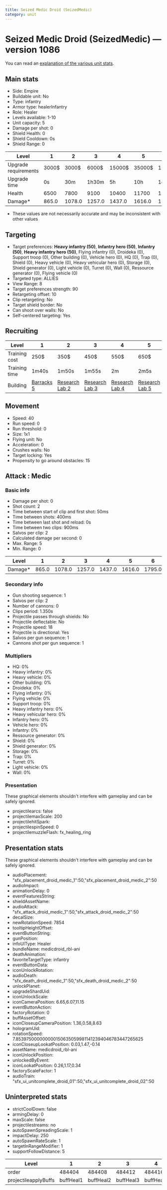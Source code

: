 ```yaml
---
title: Seized Medic Droid (SeizedMedic)
category: unit
---
```


# Seized Medic Droid (SeizedMedic) — version 1086

You can read an [explanation  of the various unit stats](unitexplained.md).

## Main stats

  * Side: Empire
  * Buildable unit: No
  * Type: infantry
  * Armor type: healerInfantry
  * Role: Healer
  * Levels available: 1-10
  * Unit capacity: 5
  * Damage per shot: 0
  * Shield Health: 0
  * Shield Cooldown: 0s
  * Shield Range: 0

|Level               |1    |2     |3     |4     |5     |6      |7      |8      |9       |10      |
|--------------------|-----|------|------|------|------|-------|-------|-------|--------|--------|
|Upgrade requirements|3000$|3000$ |6000$ |15000$|35000$|115000$|175000$|350000$|1000000$|2000000$|
|Upgrade time        |0s   |30m   |1h30m |5h    |10h   |1d12h  |2d12h  |4d     |6d      |1w2d    |
|Health              |6500 |7800  |9100  |10400 |11700 |13000  |14300  |15600  |16900   |19500   |
|Damage*             |865.0|1078.0|1257.0|1437.0|1616.0|1795.0 |1976.0 |2155.0 |2334.0  |2693.0  |

* These values are not necessarily accurate and may be inconsistent with other values

## Targeting

  * Target preferences: **Heavy infantry (50)**, **Infantry hero (50)**, **Infantry (50)**, **Heavy infantry hero (50)**, Flying infantry (0), Droideka (0), Support troop (0), Other building (0), Vehicle hero (0), HQ (0), Trap (0), Shield (0), Heavy vehicle (0), Heavy vehicular hero (0), Storage (0), Shield generator (0), Light vehicle (0), Turret (0), Wall (0), Ressource generator (0), Flying vehicle (0)
  * Targeted type: ALLIES
  * View Range: 8
  * Target preferences strength: 90
  * Retargeting offset: 10
  * Clip retargeting: No
  * Target shield border: No
  * Can shoot over walls: No
  * Self-centered targeting: Yes

## Recruiting

|Level        |1                                |2                                      |3                                      |4                                      |5                                      |6                                      |7                                      |8                                      |9                                      |10                                      |
|-------------|---------------------------------|---------------------------------------|---------------------------------------|---------------------------------------|---------------------------------------|---------------------------------------|---------------------------------------|---------------------------------------|---------------------------------------|----------------------------------------|
|Training cost|250$                             |350$                                   |450$                                   |550$                                   |650$                                   |750$                                   |850$                                   |1000$                                  |1050$                                  |1150$                                   |
|Training time|1m40s                            |1m50s                                  |1m55s                                  |2m                                     |2m5s                                   |2m10s                                  |2m15s                                  |2m20s                                  |2m25s                                  |2m30s                                   |
|Building     |[Barracks 5](empireBarracks.html)|[Research Lab 2](empireOffenseLab.html)|[Research Lab 3](empireOffenseLab.html)|[Research Lab 4](empireOffenseLab.html)|[Research Lab 5](empireOffenseLab.html)|[Research Lab 6](empireOffenseLab.html)|[Research Lab 7](empireOffenseLab.html)|[Research Lab 8](empireOffenseLab.html)|[Research Lab 9](empireOffenseLab.html)|[Research Lab 10](empireOffenseLab.html)|

## Movement

  * Speed: 40
  * Run speed: 0
  * Run threshold: 0
  * Size: 1x1
  * Flying unit: No
  * Acceleration: 0
  * Crushes walls: No
  * Target locking: Yes
  * Propensity to go around obstacles: 15

## Attack : Medic

### Basic info

  * Damage per shot: 0
  * Shot count: 2
  * Time between start of clip and first shot: 50ms
  * Time between shots: 400ms
  * Time between last shot and reload: 0s
  * Time between two clips: 900ms
  * Salvos per clip: 2
  * Calculated damage per second: 0
  * Max. Range: 5
  * Min. Range: 0

|Level  |1    |2     |3     |4     |5     |6     |7     |8     |9     |10    |
|-------|-----|------|------|------|------|------|------|------|------|------|
|Damage*|865.0|1078.0|1257.0|1437.0|1616.0|1795.0|1976.0|2155.0|2334.0|2693.0|

### Secondary info

  * Gun shooting sequence: 1
  * Salvos per clip: 2
  * Number of cannons: 0
  * Clips period: 1.350s
  * Projectile passes through shields: No
  * Projectile deflectable: No
  * Projectile speed: 18
  * Projectile is directional: Yes
  * Salvos per gun sequence: 1
  * Cannons shot per gun sequence: 1

### Multipliers

  * HQ: 0%
  * Heavy infantry: 0%
  * Heavy vehicle: 0%
  * Other building: 0%
  * Droideka: 0%
  * Flying infantry: 0%
  * Flying vehicle: 0%
  * Support troop: 0%
  * Heavy infantry hero: 0%
  * Heavy vehicular hero: 0%
  * Infantry hero: 0%
  * Vehicle hero: 0%
  * Infantry: 0%
  * Ressource generator: 0%
  * Shield: 0%
  * Shield generator: 0%
  * Storage: 0%
  * Trap: 0%
  * Turret: 0%
  * Light vehicle: 0%
  * Wall: 0%

### Presentation

These graphical elements shouldn't interfere with gameplay and can be safely ignored.

  * projectilearcs: false
  * projectilemaxScale: 200
  * projectilehitSpark: 
  * projectilespinSpeed: 0
  * projectilemuzzleFlash: fx_healing_ring

## Presentation stats

These graphical elements shouldn't interfere with gameplay and can be safely ignored.

  * audioPlacement: "sfx_placement_droid_medic_1":50,"sfx_placement_droid_medic_2":50
  * audioImpact: 
  * animationDelay: 0
  * eventFeaturesString: 
  * shieldAssetName: 
  * audioAttack: "sfx_attack_droid_medic_1":50,"sfx_attack_droid_medic_2":50
  * decalSize: 
  * newRotationSpeed: 7854
  * tooltipHeightOffset: 
  * eventButtonString: 
  * gunPosition: 
  * infoUIType: Healer
  * bundleName: medicdroid_rbl-ani
  * deathAnimation: 
  * favoriteTargetType: infantry
  * eventButtonData: 
  * iconUnlockRotation: 
  * audioDeath: "sfx_death_droid_medic_1":50,"sfx_death_droid_medic_2":50
  * unlockPlanet: 
  * upgradeShardUid: 
  * iconUnlockScale: 
  * iconCameraPosition: 6.65,6.07,11.15
  * eventButtonAction: 
  * factoryRotation: 0
  * buffAssetOffset: 
  * iconCloseupCameraPosition: 1.36,0.58,8.63
  * hologramUid: 
  * rotationSpeed: 7.8539750000000001506350599811412394046783447265625
  * iconCloseupLookatPosition: 0.03,1.47,-0.14
  * assetName: medicdroid_rbl-ani
  * iconUnlockPosition: 
  * unlockedByEvent: 
  * iconLookatPosition: 0.26,1.17,0.34
  * factoryScaleFactor: 1
  * audioTrain: "sfx_ui_unitcomplete_droid_01":50,"sfx_ui_unitcomplete_droid_02":50

## Uninterpreted stats

  * strictCoolDown: false
  * armingDelay: 0
  * maxScale: false
  * projectilestreams: no
  * autoSpawnSpreadingScale: 1
  * impactDelay: 250
  * autoSpawnRateScale: 1
  * targetInRangeModifier: 1
  * supportFollowDistance: 5

|Level               |1        |2        |3        |4        |5        |6        |7        |8        |9        |10        |
|--------------------|---------|---------|---------|---------|---------|---------|---------|---------|---------|----------|
|order               |484404   |484408   |484412   |484416   |484420   |484424   |484428   |484432   |484436   |484440    |
|projectileapplyBuffs|buffHeal1|buffHeal2|buffHeal3|buffHeal4|buffHeal5|buffHeal6|buffHeal7|buffHeal8|buffHeal9|buffHeal10|


